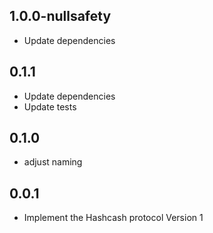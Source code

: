 ## 1.0.0-nullsafety
- Update dependencies

## 0.1.1
- Update dependencies
- Update tests

## 0.1.0
- adjust naming

## 0.0.1
- Implement the Hashcash protocol Version 1 
